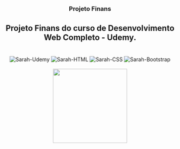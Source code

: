 ## <h3 align="center">Projeto Finans </h3>
## <p align="center">Projeto Finans do curso de Desenvolvimento Web Completo - Udemy. </p>

<div style="display: inline_block" align="center"><br>
  <img alt="Sarah-Udemy" src="https://img.shields.io/badge/Udemy-EC5252?style=for-the-badge&logo=Udemy&logoColor=white">
  <img alt="Sarah-HTML" src="https://img.shields.io/badge/HTML-239120?style=for-the-badge&logo=html5&logoColor=white">
  <img alt="Sarah-CSS" src="https://img.shields.io/badge/CSS3-1572B6?style=for-the-badge&logo=css3&logoColor=white">
  <img alt="Sarah-Bootstrap" src="https://img.shields.io/badge/Bootstrap-563D7C?style=for-the-badge&logo=bootstrap&logoColor=white">
</div>

<div style="display: inline_block" align="center"><br>
  <img height="200" width="200" src="img/desenvolvedor-de-software.png">
</div>
